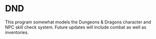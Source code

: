 # DND
This program somewhat models the Dungeons & Dragons character and NPC skill check system. Future updates will include combat as well as inventories.